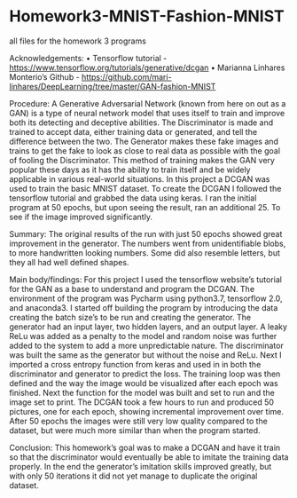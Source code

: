 # Homework3-MNIST-Fashion-MNIST
all files for the homework 3 programs

Acknowledgements:
•	Tensorflow tutorial - https://www.tensorflow.org/tutorials/generative/dcgan
•	Marianna Linhares Monterio’s Github - https://github.com/mari-linhares/DeepLearning/tree/master/GAN-fashion-MNIST

Procedure:
A Generative Adversarial Network (known from here on out as a GAN) is a type of neural network model that uses itself to train and improve both its detecting and deceptive abilities. The Discriminator is made and trained to accept data, either training data or generated, and tell the difference between the two. The Generator makes these fake images and trains to get the fake to look as close to real data as possible with the goal of fooling the Discriminator. This method of training makes the GAN very popular these days as it has the ability to train itself and be widely applicable in various real-world situations. In this project a DCGAN was used to train the basic MNIST dataset. To create the DCGAN I followed the tensorflow tutorial and grabbed the data using keras. I ran the initial program at 50 epochs, but upon seeing the result, ran an additional 25. To see if the image improved significantly. 

Summary:
The original results of the run with just 50 epochs showed great improvement in the generator. The numbers went from unidentifiable blobs, to more handwritten looking numbers. Some did also resemble letters, but they all had well defined shapes.

Main body/findings:
For this project I used the tensorflow website’s tutorial for the GAN as a base to understand and program the DCGAN. The environment of the program was Pycharm using python3.7, tensorflow 2.0, and anaconda3. I started off building the program by introducing the data creating the batch size’s to be run and creating the generator. The generator had an input layer, two hidden layers, and an output layer. A leaky ReLu was added as a penalty to the model and random noise was further added to the system to add a more unpredictable nature. The discriminator was built the same as the generator but without the noise and ReLu. 
Next I imported a cross entropy function from keras and used in in both the discriminator and generator to predict the loss. The training loop was then defined and the way the image would be visualized after each epoch was finished. Next the function for the model was built and set to run and the image set to print. 
The DCGAN took a few hours to run and produced 50 pictures, one for each epoch, showing incremental improvement over time. After 50 epochs the images were still very low quality compared to the dataset, but were much more similar than when the program started.


Conclusion:
This homework’s goal was to make a DCGAN and have it train so that the discriminator would eventually be able to imitate the training data properly. In the end the generator’s imitation skills improved greatly, but with only 50 iterations it did not yet manage to duplicate the original dataset.
